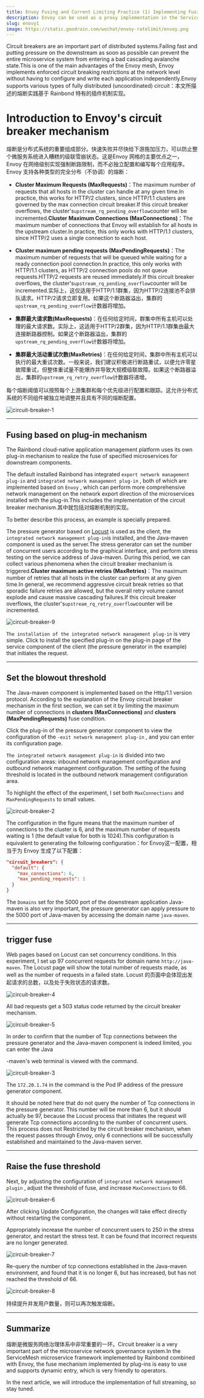 ```yaml
---
title: Envoy Fusing and Current Limiting Practice (1) Implementing Fusing Based on the Rainbond Plug-in
description: Envoy can be used as a proxy implementation in the Service Mesh microservice framework. The built-in microservice framework of Rainbond is also implemented based on Envoy.The circuit breaker practice described in this article is implemented based on Rainbond's unique plug-in mechanism.本文所描述的熔断实践基于 Rainbond 特有的插件机制实现
slug: enovy1
image: https://static.goodrain.com/wechat/envoy-ratelimit/envoy.png
---
```


Circuit breakers are an important part of distributed systems.Failing fast and putting pressure on the downstream as soon as possible can prevent the entire microservice system from entering a bad cascading avalanche state.This is one of the main advantages of the Envoy mesh, Envoy implements enforced circuit breaking restrictions at the network level without having to configure and write each application independently.Envoy supports various types of fully distributed (uncoordinated) circuit：本文所描述的熔断实践基于 Rainbond 特有的插件机制实现。

# Introduction to Envoy's circuit breaker mechanism

熔断是分布式系统的重要组成部分。快速失败并尽快给下游施加压力，可以防止整个微服务系统进入糟糕的级联雪崩状态。这是Envoy 网格的主要优点之一，Envoy 在网络级别实现强制断路限制，而不必独立配置和编写每个应用程序。Envoy 支持各种类型的完全分布（不协调）的熔断：

- **Cluster Maximum Requests (MaxRequests)**：The maximum number of requests that all hosts in the cluster can handle at any given time.In practice, this works for HTTP/2 clusters, since HTTP/1.1 clusters are governed by the max connection circuit breaker.If this circuit breaker overflows, the cluster's`upstream_rq_pending_overflow`counter will be incremented.**Cluster Maximum Connections (MaxConnections)**：The maximum number of connections that Envoy will establish for all hosts in the upstream cluster.In practice, this only works with HTTP/1.1 clusters, since HTTP/2 uses a single connection to each host.

- **Cluster maximum pending requests (MaxPendingRequests)**：The maximum number of requests that will be queued while waiting for a ready connection pool connection.In practice, this only works with HTTP/1.1 clusters, as HTTP/2 connection pools do not queue requests.HTTP/2 requests are reused immediately.If this circuit breaker overflows, the cluster's`upstream_rq_pending_overflow`counter will be incremented.实际上，这仅适用于HTTP/1.1群集，因为HTTP/2连接池不会排队请求。HTTP/2请求立即复用。如果这个断路器溢出，集群的`upstream_rq_pending_overflow`计数器将增加。

- **集群最大请求数(MaxRequests)**：在任何给定时间，群集中所有主机可以处理的最大请求数。实际上，这适用于HTTP/2群集，因为HTTP/1.1群集由最大连接断路器控制。如果这个断路器溢出，集群的`upstream_rq_pending_overflow`计数器将增加。

- **集群最大活动重试次数(MaxRetries)**：在任何给定时间，集群中所有主机可以执行的最大重试次数。一般来说，我们建议积极进行断路重试，以便允许零星故障重试，但整体重试量不能爆炸并导致大规模级联故障。如果这个断路器溢出，集群的`upstream_rq_retry_overflow`计数器将递增。

每个熔断阈值可以按照每个上游集群和每个优先级进行配置和跟踪。这允许分布式系统的不同组件被独立地调整并且具有不同的熔断配置。

![circuit-breaker-1](https://static.goodrain.com/wechat/envoy-circuitbreak/circuit-breaker-1.png)

---

## Fusing based on plug-in mechanism

The Rainbond cloud-native application management platform uses its own plug-in mechanism to realize the fuse of specified microservices for downstream components.

The default installed Rainbond has integrated `export network management plug-in` and `integrated network management plug-in`  , both of which are implemented based on `Envoy` , which can perform more comprehensive network management on the network export direction of the microservices installed with the plug-in.This includes the implementation of the circuit breaker mechanism.其中就包括对熔断机制的实现。

To better describe this process, an example is specially prepared.

The pressure generator based on [Locust](https://locust.io) is used as the client, the `integrated network management plug-in`is installed, and the Java-maven component is used as the server.The stress generator can set the number of concurrent users according to the graphical interface, and perform stress testing on the service address of Java-maven. During this period, we can collect various phenomena when the circuit breaker mechanism is triggered.**Cluster maximum active retries (MaxRetries)**：The maximum number of retries that all hosts in the cluster can perform at any given time.In general, we recommend aggressive circuit break retries so that sporadic failure retries are allowed, but the overall retry volume cannot explode and cause massive cascading failures.If this circuit breaker overflows, the cluster's`upstream_rq_retry_overflow`counter will be incremented.

![circuit-breaker-9](https://static.goodrain.com/wechat/envoy-circuitbreak/circuit-breaker-9.png)

`The installation of the integrated network management plug-in` is very simple. Click to install the specified plug-in on the plug-in page of the service component of the client (the pressure generator in the example) that initiates the request.

---

## Set the blowout threshold

The Java-maven component is implemented based on the Http/1.1 version protocol. According to the explanation of the Envoy circuit breaker mechanism in the first section, we can set it by limiting the maximum number of connections in **clusters (MaxConnections)** and **clusters (MaxPendingRequests)** fuse condition.

Click the plug-in of the pressure generator component to view the configuration of the `-exit network management plug-in` , and you can enter its configuration page.

`The integrated network management plug-in` is divided into two configuration areas: inbound network management configuration and outbound network management configuration. The setting of the fusing threshold is located in the outbound network management configuration area.

To highlight the effect of the experiment, I set both `MaxConnections` and `MaxPendingRequests` to small values.

![circuit-breaker-2](https://static.goodrain.com/wechat/envoy-circuitbreak/circuit-breaker-2.png)

The configuration in the figure means that the maximum number of connections to the cluster is 6, and the maximum number of requests waiting is 1 (the default value for both is 1024).This configuration is equivalent to generating the following configuration：for Envoy这一配置，相当于为 Envoy 生成了以下配置：

```json
"circuit_breakers": {
  "default": {
    "max_connections": 6,
    "max_pending_requests": 1
  }
}
```

The `Domains` set for the 5000 port of the downstream application Java-maven is also very important, the pressure generator can apply pressure to the 5000 port of Java-maven by accessing the domain name `java-maven`.

---

## trigger fuse

Web pages based on Locust can set concurrency conditions. In this experiment, I set up 97 concurrent requests for domain name `http://java-maven`. The Locust page will show the total number of requests made, as well as the number of requests in a failed state. Locust 的页面中会体现出发起请求的总数，以及处于失败状态的请求数。

![circuit-breaker-4](https://static.goodrain.com/wechat/envoy-circuitbreak/circuit-breaker-4.png)

All bad requests get a 503 status code returned by the circuit breaker mechanism.

![circuit-breaker-5](https://static.goodrain.com/wechat/envoy-circuitbreak/circuit-breaker-5.png)

In order to confirm that the number of Tcp connections between the pressure generator and the Java-maven component is indeed limited, you can enter the Java

-maven's web terminal is viewed with the command.

![circuit-breaker-3](https://static.goodrain.com/wechat/envoy-circuitbreak/circuit-breaker-3.png)

The `172.20.1.74` in the command is the Pod IP address of the pressure generator component.

It should be noted here that do not query the number of Tcp connections in the pressure generator. This number will be more than 6, but it should actually be 97, because the Locust process that initiates the request will generate Tcp connections according to the number of concurrent users. This process does not Restricted by the circuit breaker mechanism, when the request passes through Envoy, only 6 connections will be successfully established and maintained to the Java-maven server.

---

## Raise the fuse threshold

Next, by adjusting the configuration of `integrated network management plugin` , adjust the threshold of fuse, and increase `MaxConnections` to 66.

![circuit-breaker-6](https://static.goodrain.com/wechat/envoy-circuitbreak/circuit-breaker-6.png)

After clicking Update Configuration, the changes will take effect directly without restarting the component.

Appropriately increase the number of concurrent users to 250 in the stress generator, and restart the stress test. It can be found that incorrect requests are no longer generated.

![circuit-breaker-7](https://static.goodrain.com/wechat/envoy-circuitbreak/circuit-breaker-7.png)

Re-query the number of tcp connections established in the Java-maven environment, and found that it is no longer 6, but has increased, but has not reached the threshold of 66.

![circuit-breaker-8](https://static.goodrain.com/wechat/envoy-circuitbreak/circuit-breaker-8.png)

持续提升并发用户数量，则可以再次触发熔断。

---

## Summarize

熔断是微服务网络治理体系中非常重要的一环。Circuit breaker is a very important part of the microservice network governance system.In the ServiceMesh microservice framework implemented by Rainbond combined with Envoy, the fuse mechanism implemented by plug-ins is easy to use and supports dynamic entry, which is very friendly to operators.

In the next article, we will introduce the implementation of full streaming, so stay tuned.

